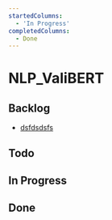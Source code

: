 ```yaml
---
startedColumns:
  - 'In Progress'
completedColumns:
  - Done
---
```


# NLP_ValiBERT

## Backlog

- [dsfdsdsfs](tasks/dsfdsdsfs.md)

## Todo

## In Progress

## Done
